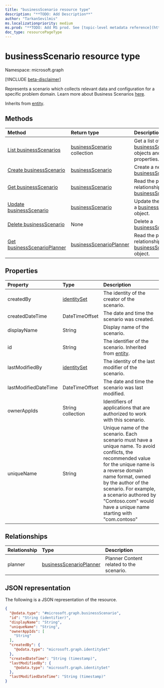 ```yaml
---
title: "businessScenario resource type"
description: "**TODO: Add Description**"
author: "TarkanSevilmis"
ms.localizationpriority: medium
ms.prod: "**TODO: Add MS prod. See [topic-level metadata reference](https://aka.ms/msgo?pagePath=Document-APIs/Guidelines/Metadata)**"
doc_type: resourcePageType
---
```


# businessScenario resource type

Namespace: microsoft.graph

[!INCLUDE [beta-disclaimer](../../includes/beta-disclaimer.md)]

Represents a scenario which collects relevant data and configuration for a specific problem domain. Learn more about Business Scenarios [here](/graph/businessScenarios-concept-overview.md).

Inherits from [entity](../resources/entity.md).

## Methods

|Method|Return type|Description|
|:---|:---|:---|
|[List businessScenarios](../api/solutionsroot-list-businessscenarios.md)|[businessScenario](../resources/businessscenario.md) collection|Get a list of the [businessScenario](../resources/businessscenario.md) objects and their properties.|
|[Create businessScenario](../api/solutionsroot-post-businessscenarios.md)|[businessScenario](../resources/businessscenario.md)|Create a new [businessScenario](../resources/businessscenario.md) object.|
|[Get businessScenario](../api/businessscenario-get.md)|[businessScenario](../resources/businessscenario.md)|Read the properties and relationships of a [businessScenario](../resources/businessscenario.md) object.|
|[Update businessScenario](../api/businessscenario-update.md)|[businessScenario](../resources/businessscenario.md)|Update the properties of a [businessScenario](../resources/businessscenario.md) object.|
|[Delete businessScenario](../api/solutionsroot-delete-businessscenarios.md)|None|Delete a [businessScenario](../resources/businessscenario.md) object.|
|[Get businessScenarioPlanner](../api/businessscenarioplanner-get.md)|[businessScenarioPlanner](../resources/businessscenarioplanner.md)|Read the properties and relationships of a [businessScenarioPlanner](../resources/businessscenarioplanner.md) object.|

## Properties

|Property|Type|Description|
|:---|:---|:---|
|createdBy|[identitySet](../resources/identityset.md)|The identity of the creator of the scenario.|
|createdDateTime|DateTimeOffset|The date and time the scenario was created.|
|displayName|String|Display name of the scenario.|
|id|String|The identifier of the scenario. Inherited from [entity](../resources/entity.md).|
|lastModifiedBy|[identitySet](../resources/identityset.md)|The identity of the last modifier of the scenario.|
|lastModifiedDateTime|DateTimeOffset|The date and time the scenario was last modified.|
|ownerAppIds|String collection|Identifiers of applications that are authorized to work with this scenario.|
|uniqueName|String|Unique name of the scenario. Each scenario must have a unique name. To avoid conflicts, the recommended value for the unique name is a reverse domain name format, owned by the author of the scenario. For example, a scenario authored by "Contoso.com" would have a unique name starting with "com.contoso"|

## Relationships

|Relationship|Type|Description|
|:---|:---|:---|
|planner|[businessScenarioPlanner](../resources/businessscenarioplanner.md)|Planner Content related to the scenario.|

## JSON representation

The following is a JSON representation of the resource.
<!-- {
  "blockType": "resource",
  "keyProperty": "id",
  "@odata.type": "microsoft.graph.businessScenario",
  "baseType": "microsoft.graph.entity",
  "openType": false
}
-->
``` json
{
  "@odata.type": "#microsoft.graph.businessScenario",
  "id": "String (identifier)",
  "displayName": "String",
  "uniqueName": "String",
  "ownerAppIds": [
    "String"
  ],
  "createdBy": {
    "@odata.type": "microsoft.graph.identitySet"
  },
  "createdDateTime": "String (timestamp)",
  "lastModifiedBy": {
    "@odata.type": "microsoft.graph.identitySet"
  },
  "lastModifiedDateTime": "String (timestamp)"
}
```
